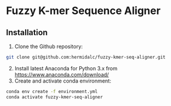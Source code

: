 # Fuzzy K-mer Sequence Aligner

## Installation

1.  Clone the Github repository:
```bash
git clone git@github.com:hermidalc/fuzzy-kmer-seq-aligner.git
```
2.  Install latest Anaconda for Python 3.x from <https://www.anaconda.com/download/>
3.  Create and activate conda environment:
```bash
conda env create -f environment.yml
conda activate fuzzy-kmer-seq-aligner
```
